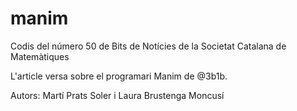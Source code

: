 # manim
Codis del número 50 de Bits de Notícies de la Societat Catalana de Matemàtiques

L'article versa sobre el programari Manim de @3b1b.

Autors: Martí Prats Soler i Laura Brustenga Moncusí

